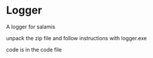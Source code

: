 # Logger
 A logger for salamis

unpack the zip file and follow instructions with logger.exe

code is in the code file
